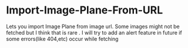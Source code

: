 # Import-Image-Plane-From-URL
Lets you import Image Plane from image url.
Some images might not be fetched but I think that is rare . I will try to add an alert feature in future if some errors(like 404,etc) occur while fetching 
